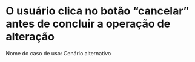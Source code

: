 # O usuário clica no botão “cancelar” antes de concluir a operação de alteração

Nome do caso de uso: Cenário alternativo